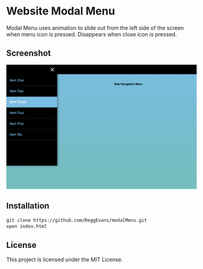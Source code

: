 # Website Modal Menu

Modal Menu uses animation to slide out from the left side of the screen when menu icon is pressed. Disappears when close icon is pressed. 

## Screenshot
![Modal Screen Shot](/images/modal.jpg)

## Installation
```
git clone https://github.com/ReggEvans/modalMenu.git
open index.html
```

## License
This project is licensed under the MIT License.
